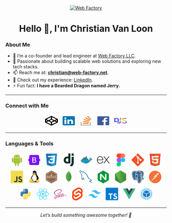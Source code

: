 <div align="center">

[![Web Factory](https://via.placeholder.com/150x50.png?text=Web+Factory)](https://web-factory.net/)

# Hello 👋, I'm Christian Van Loon

</div>

### About Me
- 🔭 I’m a co-founder and lead engineer at [Web Factory LLC](https://web-factory.net/).
- 🌱 Passionate about building scalable web solutions and exploring new tech stacks.
- 📫 Reach me at: **christian@web-factory.net**.
- 📄 Check out my experience: [LinkedIn](https://www.linkedin.com/in/christian-van-loon-6b47731ab/).
- ⚡ Fun fact: **I have a Bearded Dragon named Jerry.**

---

### Connect with Me
<p align="center">
  <a href="https://codepen.io/warmachine-282" target="_blank"><img src="https://raw.githubusercontent.com/devicons/devicon/master/icons/codepen/codepen-original.svg" alt="CodePen" height="30" width="40" style="margin: 5px;" /></a>
  <a href="https://www.linkedin.com/in/christian-van-loon-6b47731ab/" target="_blank"><img src="https://raw.githubusercontent.com/devicons/devicon/master/icons/linkedin/linkedin-original.svg" alt="LinkedIn" height="30" width="40" style="margin: 5px;" /></a>
  <a href="https://stackoverflow.com/users/your-user-id/christian-van-loon" target="_blank"><img src="https://raw.githubusercontent.com/devicons/devicon/master/icons/stackoverflow/stackoverflow-original.svg" alt="Stack Overflow" height="30" width="40" style="margin: 5px;" /></a>
  <a href="https://facebook.com/christian.vanloon.7" target="_blank"><img src="https://raw.githubusercontent.com/devicons/devicon/master/icons/facebook/facebook-original.svg" alt="Facebook" height="30" width="40" style="margin: 5px;" /></a>
  <a href="https://discord.gg/your-server-invite" target="_blank"><img src="https://raw.githubusercontent.com/devicons/devicon/master/icons/discordjs/discordjs-original.svg" alt="Discord" height="30" width="40" style="margin: 5px;" /></a>
</p>

---

### Languages & Tools
<p align="center">
  <a href="https://developer.android.com" target="_blank"><img src="https://raw.githubusercontent.com/devicons/devicon/master/icons/android/android-original.svg" alt="Android" width="40" height="40" style="margin: 5px;" /></a>
  <a href="https://getbootstrap.com" target="_blank"><img src="https://raw.githubusercontent.com/devicons/devicon/master/icons/bootstrap/bootstrap-original.svg" alt="Bootstrap" width="40" height="40" style="margin: 5px;" /></a>
  <a href="https://www.w3.org/Style/CSS/" target="_blank"><img src="https://raw.githubusercontent.com/devicons/devicon/master/icons/css3/css3-original.svg" alt="CSS3" width="40" height="40" style="margin: 5px;" /></a>
  <a href="https://www.djangoproject.com/" target="_blank"><img src="https://raw.githubusercontent.com/devicons/devicon/master/icons/django/django-plain.svg" alt="Django" width="40" height="40" style="margin: 5px;" /></a>
  <a href="https://www.docker.com/" target="_blank"><img src="https://raw.githubusercontent.com/devicons/devicon/master/icons/docker/docker-original.svg" alt="Docker" width="40" height="40" style="margin: 5px;" /></a>
  <a href="https://expressjs.com" target="_blank"><img src="https://raw.githubusercontent.com/devicons/devicon/master/icons/express/express-original.svg" alt="Express" width="40" height="40" style="margin: 5px;" /></a>
  <a href="https://www.figma.com/" target="_blank"><img src="https://raw.githubusercontent.com/devicons/devicon/master/icons/figma/figma-original.svg" alt="Figma" width="40" height="40" style="margin: 5px;" /></a>
  <a href="https://git-scm.com/" target="_blank"><img src="https://raw.githubusercontent.com/devicons/devicon/master/icons/git/git-original.svg" alt="Git" width="40" height="40" style="margin: 5px;" /></a>
  <a href="https://www.w3.org/html/" target="_blank"><img src="https://raw.githubusercontent.com/devicons/devicon/master/icons/html5/html5-original.svg" alt="HTML5" width="40" height="40" style="margin: 5px;" /></a>
  <a href="https://developer.mozilla.org/en-US/docs/Web/JavaScript" target="_blank"><img src="https://raw.githubusercontent.com/devicons/devicon/master/icons/javascript/javascript-original.svg" alt="JavaScript" width="40" height="40" style="margin: 5px;" /></a>
  <a href="https://www.linux.org/" target="_blank"><img src="https://raw.githubusercontent.com/devicons/devicon/master/icons/linux/linux-original.svg" alt="Linux" width="40" height="40" style="margin: 5px;" /></a>
  <a href="https://mochajs.org" target="_blank"><img src="https://raw.githubusercontent.com/devicons/devicon/master/icons/mocha/mocha-original.svg" alt="Mocha" width="40" height="40" style="margin: 5px;" /></a>
  <a href="https://www.mongodb.com/" target="_blank"><img src="https://raw.githubusercontent.com/devicons/devicon/master/icons/mongodb/mongodb-original.svg" alt="MongoDB" width="40" height="40" style="margin: 5px;" /></a>
  <a href="https://www.mysql.com/" target="_blank"><img src="https://raw.githubusercontent.com/devicons/devicon/master/icons/mysql/mysql-original.svg" alt="MySQL" width="40" height="40" style="margin: 5px;" /></a>
  <a href="https://www.nginx.com" target="_blank"><img src="https://raw.githubusercontent.com/devicons/devicon/master/icons/nginx/nginx-original.svg" alt="NGINX" width="40" height="40" style="margin: 5px;" /></a>
  <a href="https://nodejs.org" target="_blank"><img src="https://raw.githubusercontent.com/devicons/devicon/master/icons/nodejs/nodejs-original.svg" alt="Node.js" width="40" height="40" style="margin: 5px;" /></a>
  <a href="https://www.postgresql.org" target="_blank"><img src="https://raw.githubusercontent.com/devicons/devicon/master/icons/postgresql/postgresql-original.svg" alt="PostgreSQL" width="40" height="40" style="margin: 5px;" /></a>
  <a href="https://postman.com" target="_blank"><img src="https://raw.githubusercontent.com/devicons/devicon/master/icons/postman/postman-original.svg" alt="Postman" width="40" height="40" style="margin: 5px;" /></a>
  <a href="https://www.python.org" target="_blank"><img src="https://raw.githubusercontent.com/devicons/devicon/master/icons/python/python-original.svg" alt="Python" width="40" height="40" style="margin: 5px;" /></a>
  <a href="https://reactjs.org/" target="_blank"><img src="https://raw.githubusercontent.com/devicons/devicon/master/icons/react/react-original.svg" alt="React" width="40" height="40" style="margin: 5px;" /></a>
  <a href="https://sass-lang.com" target="_blank"><img src="https://raw.githubusercontent.com/devicons/devicon/master/icons/sass/sass-original.svg" alt="Sass" width="40" height="40" style="margin: 5px;" /></a>
  <a href="https://svelte.dev/" target="_blank"><img src="https://raw.githubusercontent.com/devicons/devicon/master/icons/svelte/svelte-original.svg" alt="Svelte" width="40" height="40" style="margin: 5px;" /></a>
  <a href="https://tailwindcss.com/" target="_blank"><img src="https://raw.githubusercontent.com/devicons/devicon/master/icons/tailwindcss/tailwindcss-original.svg" alt="Tailwind CSS" width="40" height="40" style="margin: 5px;" /></a>
  <a href="https://www.typescriptlang.org/" target="_blank"><img src="https://raw.githubusercontent.com/devicons/devicon/master/icons/typescript/typescript-original.svg" alt="TypeScript" width="40" height="40" style="margin: 5px;" /></a>
  <a href="https://vuejs.org/" target="_blank"><img src="https://raw.githubusercontent.com/devicons/devicon/master/icons/vuejs/vuejs-original.svg" alt="Vue.js" width="40" height="40" style="margin: 5px;" /></a>
  <a href="https://webpack.js.org" target="_blank"><img src="https://raw.githubusercontent.com/devicons/devicon/master/icons/webpack/webpack-original.svg" alt="Webpack" width="40" height="40" style="margin: 5px;" /></a>
</p>

---

<div align="center">
  <i>Let’s build something awesome together! 🚀</i>
</div>
